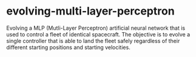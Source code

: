 # evolving-multi-layer-perceptron
Evolving a MLP (Mutli-Layer Perceptron) artificial neural network that is used to control a fleet of identical spacecraft. The objective is to evolve a single controller that is able to land the fleet safely regardless of their different starting positions and starting velocities. 
